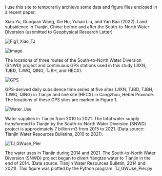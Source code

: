 I use this site to temporarily archieve some data and figure files enclosed in a recent paper:

Xiao Yu, Guoquan Wang, Xie Hu, Yuhao Liu, and Yan Bao (2022). Land subsidence in Tianjin, China: before and after the South-to-North Water Diversion (usbmitted to Geophysical Research Letter)


![Fig1_Xiao_TJ](https://user-images.githubusercontent.com/65426380/201451591-a8168e0d-ae0c-4f85-8376-ca9555b84e0f.jpg)


![image](https://user-images.githubusercontent.com/65426380/201450930-33e99e3b-6187-47d2-98e5-c96ff474a83e.png)

The locations of three routes of the South-to-North Water Diversion (SNWD) project and continuous GPS stations used in this study (JIXN, TJBD, TJWQ, QING, TJBH, and HECX). 

![GPS](https://user-images.githubusercontent.com/65426380/201450850-376da882-f6fb-4b93-99b1-205be7b503b3.jpg)

GPS-derived daily subsidence time series at five sites (JIXN, TJBD, TJBH, TJWQ, QING) in Tianjin and one site (HECX) in Cangzhou, Hebei Province. The locations of these GPS sites are marked in Figure 1.


![Water_Use](https://user-images.githubusercontent.com/65426380/201451611-19ba7b6e-f7c9-4b10-bba8-56c471c44a1b.jpg)

Water supplies in Tianjin from 2010 to 2021. The total water supply transformed to Tianjin by the South-to-North Water Diversion (SNWD) project is approximately 7 billion m3 from 2015 to 2021. (Data source: Tianjin Water Resources Bulletins, 2010 to 2021). 

![TJ_GWuse_Pier](https://user-images.githubusercontent.com/65426380/201450842-1f6bdfaf-5788-4bc3-8ad9-55d90ccac364.png)

The water uses in Tianjin during 2014 and 2021. The South-to-North Water Diversion (SNWD) project began to divert Yangtze water to Tianjin in the end of 2014. (Data source: Tianjin Water Resources Bulletin, 2014 and 2021). This figure was plotted by the Python program: TJ_GWUse_Pier.py
